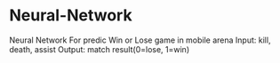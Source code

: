 # Neural-Network
Neural Network For predic Win or Lose game in mobile arena
Input: kill, death, assist
Output: match result(0=lose, 1=win)
